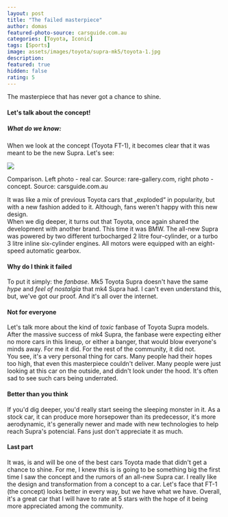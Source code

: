 ```yaml
---
layout: post
title: "The failed masterpiece"
author: domas
featured-photo-source: carsguide.com.au
categories: [Toyota, Iconic]
tags: [Sports]
image: assets/images/toyota/supra-mk5/toyota-1.jpg
description:
featured: true
hidden: false
rating: 5
---
```


The masterpiece that has never got a chance to shine.

#### Let's talk about the concept!

##### What do we know:

When we look at the concept (Toyota FT-1), it becomes clear that it was meant to be the new Supra. Let's see:

<div class="photo-credit">
    <img src="{{ site.baseurl }}/assets/images/toyota/supra-mk5/toyota-2.jpg" class="featured-image img-fluid">
    <p>Comparison. Left photo - real car. Source: rare-gallery.com, right photo - concept. Source: carsguide.com.au</p>
</div>

It was like a mix of previous Toyota cars that „exploded“ in popularity, but with a new fashion added to it. Although, fans weren't happy with this new design.\
When we dig deeper, it turns out that Toyota, once again shared the development with another brand. This time it was BMW.
The all-new Supra was powered by two different turbocharged 2 litre four-cylinder, or a turbo 3 litre inline six-cylinder engines. All motors were equipped with an eight-speed automatic gearbox.

#### Why do I think it failed

To put it simply: the *fanbase*. Mk5 Toyota Supra doesn't have the same *hype* and *feel of nostalgia* that mk4 Supra had. I can't even understand this, but, we've got our proof. And it's all over the internet.

#### Not for everyone

Let's talk more about the kind of *toxic* fanbase of Toyota Supra models. After the massive success of mk4 Supra, the fanbase were expecting either no more cars in this lineup, or either a banger, that would blow everyone's minds away. For me it did. For the rest of the community, it did not.\
You see, it's a very personal thing for cars. Many people had their hopes too high, that even this masterpiece couldn't deliver. Many people were just looking at this car on the outside, and didn't look under the hood. It's often sad to see such cars being underrated.

#### Better than you think

If you'd dig deeper, you'd really start seeing the sleeping monster in it. As a stock car, it can produce more horsepower than its predecessor, it's more aerodynamic, it's generally newer and made with new technologies to help reach Supra's potencial. Fans just don't appreciate it as much.

#### Last part

It was, is and will be one of the best cars Toyota made that didn't get a chance to shine. For me, I knew this is is going to be something big the first time I saw the concept and the rumors of an all-new Supra car. I really like the design and transformation from a concept to a car. Let's face that FT-1 (the concept) looks better in every way, but we have what we have. Overall, it's a great car that I will have to rate at 5 stars with the hope of it being more appreciated among the community.